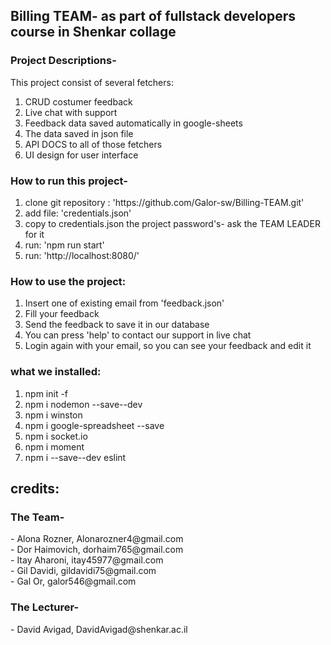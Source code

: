 <h2>Billing TEAM- as part of fullstack developers course in Shenkar collage</h2>

<h3>Project Descriptions-</h3>
This project consist of several fetchers:
<ol>
<li>CRUD costumer feedback</li>
<li>Live chat with support</li>
<li>Feedback data saved automatically in google-sheets</li>
<li>The data saved in json file</li>
<li>API DOCS to all of those fetchers</li>
<li>UI design for user interface</li>
</ol>

<h3>How to run this project-</h3>
<ol>
<li>clone git repository : 'https://github.com/Galor-sw/Billing-TEAM.git' </li>
<li>add file: 'credentials.json' </li>
<li>copy to credentials.json the project password's- ask the TEAM LEADER for it</li>
<li>run: 'npm run start'</li>
<li>run: 'http://localhost:8080/' </li>
</ol>

<h3>How to use the project:</h3>
<ol>
<li>Insert one of existing email from 'feedback.json' </li>
<li>Fill your feedback</li>
<li>Send the feedback to save it in our database</li>
<li>You can press 'help' to contact our support in live chat</li>
<li>Login again with your email, so you can see your feedback and edit it</li>
</ol>

<h3>what we installed:</h3>
<ol>
<li>npm init -f</li>
<li>npm i nodemon --save--dev</li>
<li>npm i winston</li>
<li>npm i google-spreadsheet --save</li>
<li>npm i socket.io</li>
<li>npm i moment</li>
<li>npm i --save--dev eslint</li>
</ol>

<h2>credits:</h2>
<h3>The Team-</h3>
- Alona Rozner, Alonarozner4@gmail.com</br>
- Dor Haimovich, dorhaim765@gmail.com</br>
- Itay Aharoni, itay45977@gmail.com</br>
- Gil Davidi, gildavidi75@gmail.com</br>
- Gal Or, galor546@gmail.com

<h3>The Lecturer-</h3>
- David Avigad, DavidAvigad@shenkar.ac.il